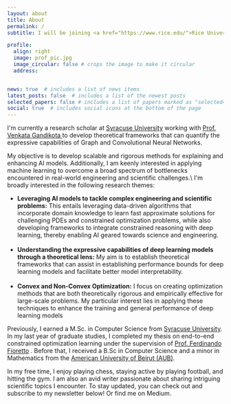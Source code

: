 ```yaml
---
layout: about
title: About
permalink: /
subtitle: I will be joining <a href="https://www.rice.edu/">Rice University</a> in fall 2024 to start my Ph.D. #<a href='#'>Affiliations</a>. 

profile:
  align: right
  image: prof_pic.jpg
  image_circular: false # crops the image to make it circular
  address: 


news: true  # includes a list of news items
latest_posts: false  # includes a list of the newest posts
selected_papers: false # includes a list of papers marked as "selected={true}"
social: true  # includes social icons at the bottom of the page
---
```


I'm currently a research scholar at <a href="https://www.syracuse.edu/">Syracuse University</a> working with <a href="https://sites.google.com/view/gvenkata/home">Prof. Venkata Gandikota </a> to develop theoretical frameworks that can quantify the expressive capabilities of Graph and Convolutional Neural Networks.


My objective is to develop scalable and rigorous methods for explaining and enhancing AI models. Additionally, I am keenly interested in applying machine learning to overcome a broad spectrum of bottlenecks encountered in real-world engineering and scientific challenges.\\
I'm broadly interested in the following research themes: <br>

<ul>
<li><strong>Leveraging AI models to tackle complex engineering and scientific problems:</strong> This entails leveraging data-driven algorithms that incorporate domain knowledge to learn fast approximate solutions for challenging PDEs and constrained optimization problems, while also developing frameworks to integrate constrained reasoning with deep learning, thereby enabling AI geared towards science and engineering. </li><br>

<li><strong>Understanding the expressive capabilities of deep learning models through a theoretical lens:</strong> My aim is to establish theoretical frameworks that can assist in establishing performance bounds for deep learning models and facilitate better model interpretability. </li><br>

<li><strong>Convex and Non-Convex Optimization:</strong> I focus on creating optimization methods that are both theoretically rigorous and empirically effective for large-scale problems. My particular interest lies in applying these techniques to enhance the training and general performance of deep learning models</li>
</ul>


Previously, I earned a M.Sc. in Computer Science from <a href="https://www.syracuse.edu/">Syracuse University</a>. In my last year of graduate studies, I completed my thesis on end-to-end constrained optimization learning under the supervision of <a href="https://nandofioretto.github.io/">Prof. Ferdinando Fioretto</a> . Before that, I received a B.Sc in Computer Science and a minor in Mathematics from the <a href="https://www.aub.edu.lb/">American University of Beirut (AUB)</a>.

In my free time, I enjoy playing chess, staying active by playing football, and hitting the gym. I am also an avid writer passionate about sharing intriguing scientific topics I encounter. To stay updated, you can check out and subscribe to my newsletter below! Or find me on Medium.